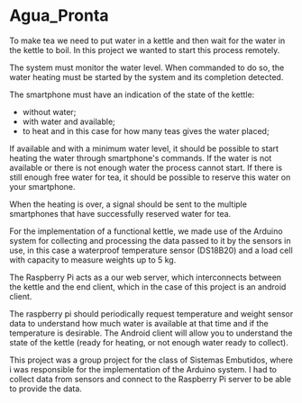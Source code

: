 # Agua_Pronta
To make tea we need to put water in a kettle and then wait for the water in the kettle to boil. 
In this project we wanted to start this process remotely.

The system must monitor the water level. 
When commanded to do so, the water heating must be started by the system and its completion detected.


The smartphone must have an indication of the state of the kettle: 
 - without water;
 - with water and available;
 - to heat and in this case for how many teas gives the water placed;
 
If available and with a minimum water level, it should be possible to start heating the water through smartphone's commands.
If the water is not available or there is not enough water the process cannot start.
If there is still enough free water for tea, it should be possible to reserve this water on your smartphone.

When the heating is over, a signal should be sent to the multiple smartphones that have successfully reserved water for tea.

For the implementation of a functional kettle, 
we made use of the Arduino system for collecting and processing the data passed to it by the sensors in use,
in this case a waterproof temperature sensor (DS18B20) and a load cell with capacity to measure weights up to 5 kg.

The Raspberry Pi acts as a our web server, which interconnects between the kettle and the end client, 
which in the case of this project is an android client.


The raspberry pi should periodically request temperature and weight sensor data to understand how much water is available 
at that time and if the temperature is desirable.
The Android client will allow you to understand the state of the kettle (ready for heating, or not enough water ready to collect).



This project was a group project for the class of Sistemas Embutidos, where i was responsible for the implementation of the Arduino system.
I had to collect data from sensors and connect to the Raspberry Pi server to be able to provide the data.
